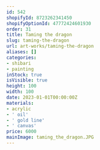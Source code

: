 ```yaml
---
id: 542
shopifyId: 8723262341450
shopifyOptionId: 47772424601930
order: 31
title: Taming the dragon
slug: taming-the-dragon
url: art-works/taming-the-dragon
aliases: []
categories:
- shibari
- painting
inStock: true
isVisible: true
height: 100
width: 100
date: 2023-01-01T00:00:00Z
materials:
- acrylic
- ' oil'
- ' gold line'
- ' canvas'
price: 6000
mainImage: taming_the_dragon.JPG
---
```


